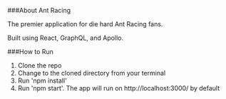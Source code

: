 ###About Ant Racing

The premier application for die hard Ant Racing fans.

Built using React, GraphQL, and Apollo.

###How to Run

1.  Clone the repo
2.  Change to the cloned directory from your terminal
3.  Run 'npm install'
4.  Run 'npm start'.  The app will run on http://localhost:3000/ by default

